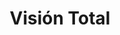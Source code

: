 ---
title: "Visión Total"
url: /santa-cruz-de-la-sierra/vision-total-calle-bernabe-sosa/
shop: óptico
---